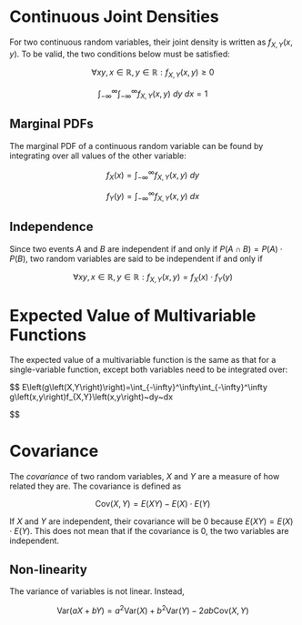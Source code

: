 # Continuous Joint Densities
For two continuous random variables, their joint density is written as $f_{X,Y}\left(x,y\right)$. To be valid, the two conditions below must be satisfied:

$$
\forall xy,x\in\mathbb{R},y\in\mathbb{R}:f_{X,Y}\left(x,y\right)\geq 0
$$

$$
\int_{-\infty}^\infty\int_{-\infty}^\infty f_{X,Y}\left(x,y\right)~dy~dx=1
$$

## Marginal PDFs
The marginal PDF of a continuous random variable can be found by integrating over all values of the other variable:

$$
f_X\left(x\right)=\int_{-\infty}^\infty f_{X,Y}\left(x,y\right)~dy
$$

$$
f_Y\left(y\right)=\int_{-\infty}^\infty f_{X,Y}\left(x,y\right)~dx
$$

## Independence
Since two events $A$ and $B$ are independent if and only if $P\left(A\cap B\right)=P\left(A\right)\cdot P\left(B\right)$, two random variables are said to be independent if and only if

$$
\forall xy, x\in \mathbb{R}, y\in \mathbb{R}: f_{X,Y}\left(x,y\right)=f_X\left(x\right)\cdot f_Y\left(y\right)
$$

# Expected Value of Multivariable Functions
The expected value of a multivariable function is the same as that for a single-variable function, except both variables need to be integrated over:

$$
E\left(g\left(X,Y\right)\right)=\int_{-\infty}^\infty\int_{-\infty}^\infty g\left(x,y\right)f_{X,Y}\left(x,y\right)~dy~dx

$$

# Covariance
The *covariance* of two random variables, $X$ and $Y$ are a measure of how related they are. The covariance is defined as

$$
\text{Cov}\left(X,Y\right)=E\left(XY\right)-E\left(X\right)\cdot E\left(Y\right)
$$

If $X$ and $Y$ are independent, their covariance will be 0 because $E\left(XY\right)=E\left(X\right)\cdot E\left(Y\right)$. This does not mean that if the covariance is 0, the two variables are independent.

## Non-linearity
The variance of variables is not linear. Instead,

$$
\text{Var}\left(aX+bY\right)=a^2\text{Var}\left(X\right)+b^2\text{Var}\left(Y\right)-2ab\text{Cov}\left(X,Y\right)
$$
